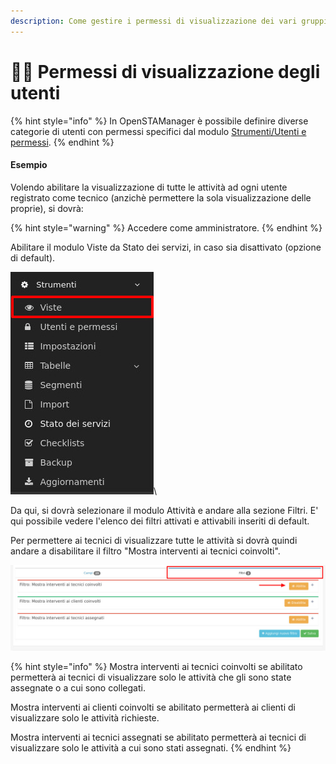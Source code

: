 ```yaml
---
description: Come gestire i permessi di visualizzazione dei vari gruppi di utenti
---
```


# 🧑🔧 Permessi di visualizzazione degli utenti

{% hint style="info" %}
In OpenSTAManager è possibile definire diverse categorie di utenti con permessi specifici dal modulo [Strumenti/Utenti e permessi](../../openstamanager/modules/strumenti/utentiepermessi.md).
{% endhint %}

#### Esempio

Volendo abilitare la visualizzazione di tutte le attività ad ogni utente registrato come tecnico (anzichè permettere la sola visualizzazione delle proprie), si dovrà:

{% hint style="warning" %}
Accedere come amministratore.&#x20;
{% endhint %}

Abilitare il modulo Viste da Stato dei servizi, in caso sia disattivato (opzione di default).

&#x20;                                                                 <img src="../../.gitbook/assets/image (642).png" alt="" data-size="original">\


Da qui, si dovrà selezionare il modulo Attività e andare alla sezione Filtri. E' qui possibile vedere l'elenco dei filtri attivati e attivabili inseriti di default.

Per permettere ai tecnici di visualizzare tutte le attività si dovrà quindi andare a disabilitare il filtro "Mostra interventi ai tecnici coinvolti".

![](<../../.gitbook/assets/image (640).png>)

{% hint style="info" %}
Mostra interventi ai tecnici coinvolti se abilitato permetterà ai tecnici di visualizzare solo le attività che gli sono state assegnate o a cui sono collegati.

Mostra interventi ai clienti coinvolti se abilitato permetterà ai clienti di visualizzare solo le attività richieste.

Mostra interventi ai tecnici assegnati se abilitato permetterà ai tecnici di visualizzare solo le attività a cui sono stati assegnati.
{% endhint %}

